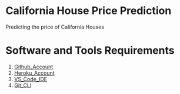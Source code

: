 # California House Price Prediction
Predicting the price of California Houses 
# Software and Tools Requirements

1. [Github_Account](https://github.com)
2. [Heroku_Account](https://heroku.com)
3. [VS_Code_IDE](https://code.visualstudio.com/)
4. [Git_CLI](https://git-scm.com/book/en/v2/Getting-Started-The-Command-Line)
